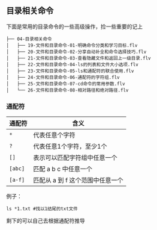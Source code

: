 ## 目录相关命令

下面是常用的目录命令的一些高级操作，捡一些重要的记上

```
├── 04-目录相关命令
│   ├── 19-文件和目录命令-01-明确命令分类和学习目标.flv
│   ├── 20-文件和目录命令-02-分享自动补全和命令选择技巧.flv
│   ├── 21-文件和目录命令-03-查看隐藏文件和返回上一级目录.flv
│   ├── 22-文件和目录命令-04-ls的列表和文件大小选项.flv
│   ├── 23-文件和目录命令-05-ls和通配符的联合使用.flv
│   ├── 24-文件和目录命令-06-通配符的字符组.flv
│   ├── 25-文件和目录命令-07-cd命令的常用参数.flv
│   └── 26-文件和目录命令-08-相对路径和绝对路径.flv
```

### 通配符

| 通配符  | 含义                             |
| ------- | -------------------------------- |
| `*`     | 代表任意个字符                   |
| `?`     | 代表任意1个字符，至少1个         |
| `[]`    | 表示可以匹配字符组中任意一个     |
| `[abc]` | 匹配 a b c 中任意一个            |
| `[a-f]` | 匹配从 a 到 f 这个范围中任意一个 |

例子：

```shell
ls *1.txt #找以1结尾的txt文件
```



剩下的可以自己去根据通配符推导

